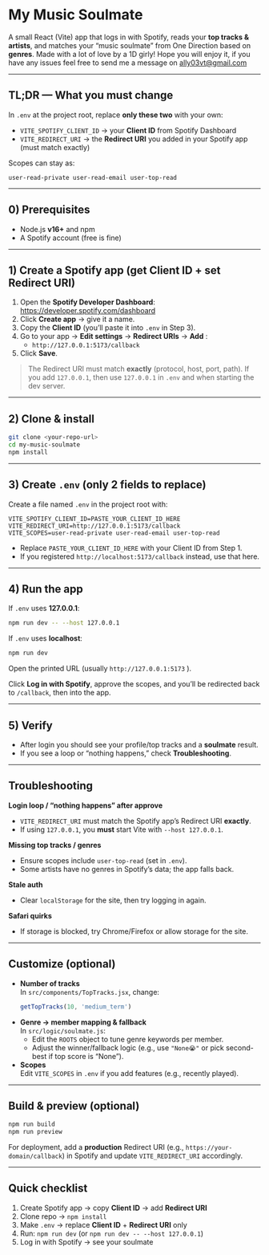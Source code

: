 # My Music Soulmate 

A small React (Vite) app that logs in with Spotify, reads your **top tracks & artists**, and matches your “music soulmate” from One Direction based on **genres**. Made with a lot of love by a 1D girly!
Hope you will enjoy it, if you have any issues feel free to send me a message on ally03vt@gmail.com

---

## TL;DR — What you must change

In `.env` at the project root, replace **only these two** with your own:

- `VITE_SPOTIFY_CLIENT_ID` → your **Client ID** from Spotify Dashboard  
- `VITE_REDIRECT_URI` → the **Redirect URI** you added in your Spotify app (must match exactly)

Scopes can stay as:
```
user-read-private user-read-email user-top-read
```

---

## 0) Prerequisites

- Node.js **v16+** and npm
- A Spotify account (free is fine)

---

## 1) Create a Spotify app (get Client ID + set Redirect URI)

1. Open the **Spotify Developer Dashboard**: https://developer.spotify.com/dashboard  
2. Click **Create app** → give it a name.  
3. Copy the **Client ID** (you’ll paste it into `.env` in Step 3).  
4. Go to your app → **Edit settings** → **Redirect URIs** → **Add** :  
   - `http://127.0.0.1:5173/callback` 
5. Click **Save**.  

> The Redirect URI must match **exactly** (protocol, host, port, path). If you add `127.0.0.1`, then use `127.0.0.1` in `.env` and when starting the dev server.

---

## 2) Clone & install

```bash
git clone <your-repo-url>
cd my-music-soulmate
npm install
```

---

## 3) Create `.env` (only 2 fields to replace)

Create a file named `.env` in the project root with:

```env
VITE_SPOTIFY_CLIENT_ID=PASTE_YOUR_CLIENT_ID_HERE
VITE_REDIRECT_URI=http://127.0.0.1:5173/callback
VITE_SCOPES=user-read-private user-read-email user-top-read
```

- Replace `PASTE_YOUR_CLIENT_ID_HERE` with your Client ID from Step 1.  
- If you registered `http://localhost:5173/callback` instead, use that here.

---

## 4) Run the app

If `.env` uses **127.0.0.1**:

```bash
npm run dev -- --host 127.0.0.1
```

If `.env` uses **localhost**:

```bash
npm run dev
```

Open the printed URL (usually `http://127.0.0.1:5173` ).  

Click **Log in with Spotify**, approve the scopes, and you’ll be redirected back to `/callback`, then into the app.

---

## 5) Verify

- After login you should see your profile/top tracks and a **soulmate** result.  
- If you see a loop or “nothing happens,” check **Troubleshooting**.

---

## Troubleshooting

**Login loop / “nothing happens” after approve**  
- `VITE_REDIRECT_URI` must match the Spotify app’s Redirect URI **exactly**.  
- If using `127.0.0.1`, you **must** start Vite with `--host 127.0.0.1`.

**Missing top tracks / genres**  
- Ensure scopes include `user-top-read` (set in `.env`).  
- Some artists have no genres in Spotify’s data; the app falls back.

**Stale auth**  
- Clear `localStorage` for the site, then try logging in again.

**Safari quirks**  
- If storage is blocked, try Chrome/Firefox or allow storage for the site.

---

##  Customize (optional)

- **Number of tracks**  
  In `src/components/TopTracks.jsx`, change:
  ```js
  getTopTracks(10, 'medium_term')
  ```
- **Genre → member mapping & fallback**  
  In `src/logic/soulmate.js`:
  - Edit the `ROOTS` object to tune genre keywords per member.
  - Adjust the winner/fallback logic (e.g., use `"None😭"` or pick second-best if top score is “None”).
- **Scopes**  
  Edit `VITE_SCOPES` in `.env` if you add features (e.g., recently played).

---

## Build & preview (optional)

```bash
npm run build
npm run preview
```

For deployment, add a **production** Redirect URI (e.g., `https://your-domain/callback`) in Spotify and update `VITE_REDIRECT_URI` accordingly.

---

## Quick checklist

1. Create Spotify app → copy **Client ID** → add **Redirect URI**  
2. Clone repo → `npm install`  
3. Make `.env` → replace **Client ID** + **Redirect URI** only  
4. Run: `npm run dev` (or `npm run dev -- --host 127.0.0.1`)  
5. Log in with Spotify → see your soulmate 
